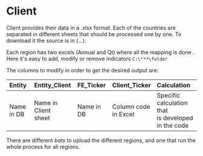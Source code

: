 # Client
Client provides their data in a .xlsx format. Each of the countries are separated in different sheets that should be processed one by one. To download it the source is in 
(...). 

Each region has two excels (Annual and Qt) where all the mapping is done . Here it's easy to add, modify or remove indicators `C:\***\folder`

The columns to modify in order to get the desired output are:

| Entity | Entity_Client | FE_Ticker | Client_Ticker | Calculation |
| :------------------ |:-----------------| :-----------------| :-----------------| :-----------------|
| Name in DB | Name in Client <br/>sheet | Name in DB | Column code <br/>in Excel | Specific calculation that <br/> is developed in the code|

There are different *bats* to upload the different regions, and one that run the whole process for all regions. 
